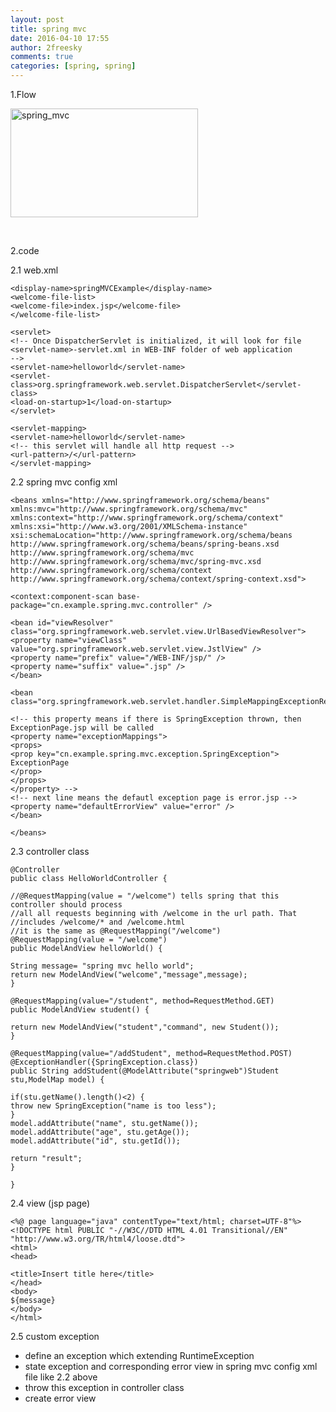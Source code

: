 ```yaml
---
layout: post
title: spring mvc
date: 2016-04-10 17:55
author: 2freesky
comments: true
categories: [spring, spring]
---
```

1.Flow

<a href="https://2freesky.files.wordpress.com/2016/04/spring_mvc.png" rel="attachment wp-att-132"><img class="alignnone size-medium wp-image-132" src="https://2freesky.files.wordpress.com/2016/04/spring_mvc.png?w=300" alt="spring_mvc" width="300" height="174" /></a>

&nbsp;

2.code

2.1 web.xml
```
<display-name>springMVCExample</display-name>
<welcome-file-list>
<welcome-file>index.jsp</welcome-file>
</welcome-file-list>

<servlet>
<!-- Once DispatcherServlet is initialized, it will look for file
<servlet-name>-servlet.xml in WEB-INF folder of web application
-->
<servlet-name>helloworld</servlet-name>
<servlet-class>org.springframework.web.servlet.DispatcherServlet</servlet-class>
<load-on-startup>1</load-on-startup>
</servlet>

<servlet-mapping>
<servlet-name>helloworld</servlet-name>
<!-- this servlet will handle all http request -->
<url-pattern>/</url-pattern>
</servlet-mapping>
```
2.2 spring mvc config xml
```
<beans xmlns="http://www.springframework.org/schema/beans"
xmlns:mvc="http://www.springframework.org/schema/mvc"
xmlns:context="http://www.springframework.org/schema/context"
xmlns:xsi="http://www.w3.org/2001/XMLSchema-instance"
xsi:schemaLocation="http://www.springframework.org/schema/beans
http://www.springframework.org/schema/beans/spring-beans.xsd
http://www.springframework.org/schema/mvc
http://www.springframework.org/schema/mvc/spring-mvc.xsd
http://www.springframework.org/schema/context
http://www.springframework.org/schema/context/spring-context.xsd">

<context:component-scan base-package="cn.example.spring.mvc.controller" />

<bean id="viewResolver" class="org.springframework.web.servlet.view.UrlBasedViewResolver">
<property name="viewClass" value="org.springframework.web.servlet.view.JstlView" />
<property name="prefix" value="/WEB-INF/jsp/" />
<property name="suffix" value=".jsp" />
</bean>

<bean class="org.springframework.web.servlet.handler.SimpleMappingExceptionResolver">

<!-- this property means if there is SpringException thrown, then ExceptionPage.jsp will be called
<property name="exceptionMappings">
<props>
<prop key="cn.example.spring.mvc.exception.SpringException">
ExceptionPage
</prop>
</props>
</property> -->
<!-- next line means the defautl exception page is error.jsp -->
<property name="defaultErrorView" value="error" />
</bean>

</beans>
```
2.3 controller class
```
@Controller
public class HelloWorldController {

//@RequestMapping(value = "/welcome") tells spring that this controller should process
//all all requests beginning with /welcome in the url path. That
//includes /welcome/* and /welcome.html
//it is the same as @RequestMapping("/welcome")
@RequestMapping(value = "/welcome")
public ModelAndView helloWorld() {

String message= "spring mvc hello world";
return new ModelAndView("welcome","message",message);
}

@RequestMapping(value="/student", method=RequestMethod.GET)
public ModelAndView student() {

return new ModelAndView("student","command", new Student());
}

@RequestMapping(value="/addStudent", method=RequestMethod.POST)
@ExceptionHandler({SpringException.class})
public String addStudent(@ModelAttribute("springweb")Student stu,ModelMap model) {

if(stu.getName().length()<2) {
throw new SpringException("name is too less");
}
model.addAttribute("name", stu.getName());
model.addAttribute("age", stu.getAge());
model.addAttribute("id", stu.getId());

return "result";
}

}
```
2.4 view (jsp page)
```
<%@ page language="java" contentType="text/html; charset=UTF-8"%>
<!DOCTYPE html PUBLIC "-//W3C//DTD HTML 4.01 Transitional//EN" "http://www.w3.org/TR/html4/loose.dtd">
<html>
<head>

<title>Insert title here</title>
</head>
<body>
${message}
</body>
</html>
```
2.5 custom exception

- define an exception which extending RuntimeException
- state exception and corresponding error view in spring mvc config xml file like 2.2 above
- throw this exception in controller class
- create error view

